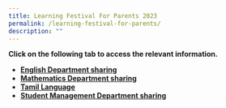 ```yaml
---
title: Learning Festival For Parents 2023
permalink: /learning-festival-for-parents/
description: ""
---
```

<p><strong>Click on the following tab to access the relevant information.</strong></p>
<ul>
<li><strong><a href="/learning-festival-for-parents/english-department/">English Department sharing</a></strong></li>
<li><strong><a href="/learning-festival-for-parents/math-department/">Mathematics Department sharing</a></strong></li>
<li><strong><a href="/learning-festival-for-parents/tamil-language/">Tamil Language</a></strong></li>
<li><strong><a href="/learning-festival-for-parents/student-management/">Student Management Department sharing</a></strong></li></ul>